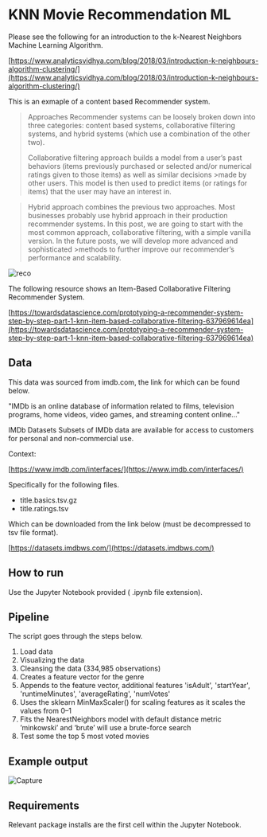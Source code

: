 # KNN Movie Recommendation ML

Please see the following for an introduction to the k-Nearest Neighbors Machine Learning Algorithm.

[https://www.analyticsvidhya.com/blog/2018/03/introduction-k-neighbours-algorithm-clustering/](https://www.analyticsvidhya.com/blog/2018/03/introduction-k-neighbours-algorithm-clustering/)

This is an exmaple of a content based Recommender system. 

>Approaches
>Recommender systems can be loosely broken down into three categories: content based systems, collaborative filtering systems, and hybrid systems (which use a combination of the other two).
>
>Collaborative filtering approach builds a model from a user’s past behaviors (items previously purchased or selected and/or numerical ratings given to those items) as well as similar decisions >made by other users. This model is then used to predict items (or ratings for items) that the user may have an interest in.

>Hybrid approach combines the previous two approaches. Most businesses probably use hybrid approach in their production recommender systems.
>In this post, we are going to start with the most common approach, collaborative filtering, with a simple vanilla version. In the future posts, we will develop more advanced and sophisticated >methods to further improve our recommender’s performance and scalability.

![reco](https://user-images.githubusercontent.com/81447748/119277351-06d7ae80-bc17-11eb-82cc-7dd4878afe00.png)

The following resource shows an Item-Based Collaborative Filtering Recommender System. 

[https://towardsdatascience.com/prototyping-a-recommender-system-step-by-step-part-1-knn-item-based-collaborative-filtering-637969614ea](https://towardsdatascience.com/prototyping-a-recommender-system-step-by-step-part-1-knn-item-based-collaborative-filtering-637969614ea)


## Data 

This data was sourced from imdb.com, the link for which can be found below.  

"IMDb is an online database of information related to films, television programs, home videos, video games, and streaming content online..."

IMDb Datasets
Subsets of IMDb data are available for access to customers for personal and non-commercial use.

Context:

[https://www.imdb.com/interfaces/](https://www.imdb.com/interfaces/)

Specifically for the following files. 

- title.basics.tsv.gz
- title.ratings.tsv

Which can be downloaded from the link below (must be decompressed to tsv file format). 

[https://datasets.imdbws.com/](https://datasets.imdbws.com/)

    
## How to run

Use the Jupyter Notebook provided ( .ipynb file extension). 
 
## Pipeline 

The script goes through the steps below. 

 1. Load data 
 2. Visualizing the data 
 3. Cleansing the data (334,985 observations)
 4. Creates a feature vector for the genre 
 5. Appends to the feature vector, additional features 'isAdult', 'startYear', 'runtimeMinutes', 'averageRating', 'numVotes'
 6. Uses the sklearn MinMaxScaler() for scaling features as it scales the values from 0–1
 7. Fits the NearestNeighbors model with default distance metric ’minkowski’ and ‘brute’ will use a brute-force search
 8. Test some the top 5 most voted movies 

## Example output 

![Capture](https://user-images.githubusercontent.com/81447748/119276776-dfcbad80-bc13-11eb-85c0-f883347df08e.PNG)

## Requirements

Relevant package installs are the first cell within the Jupyter Notebook. 
